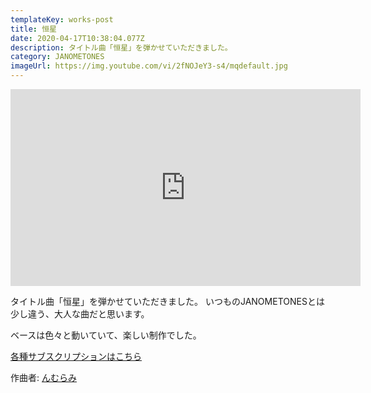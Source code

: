 ```yaml
---
templateKey: works-post
title: 恒星
date: 2020-04-17T10:38:04.077Z
description: タイトル曲「恒星」を弾かせていただきました。
category: JANOMETONES
imageUrl: https://img.youtube.com/vi/2fNOJeY3-s4/mqdefault.jpg
---
```

<iframe width="560" height="315" src="https://www.youtube.com/embed/2fNOJeY3-s4" frameborder="0" allow="accelerometer; autoplay; encrypted-media; gyroscope; picture-in-picture" allowfullscreen></iframe>

タイトル曲「恒星」を弾かせていただきました。
いつものJANOMETONESとは少し違う、大人な曲だと思います。

ベースは色々と動いていて、楽しい制作でした。

[各種サブスクリプションはこちら](https://big-up.style/qLBaF3t6Pi)

作曲者: [んむらみ](https://note.com/shimmumi/n/nb5be18340b18)
